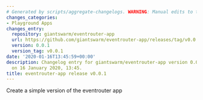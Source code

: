 ```yaml
---
# Generated by scripts/aggregate-changelogs. WARNING: Manual edits to this files will be overwritten.
changes_categories:
- Playground Apps
changes_entry:
  repository: giantswarm/eventrouter-app
  url: https://github.com/giantswarm/eventrouter-app/releases/tag/v0.0.1
  version: 0.0.1
  version_tag: v0.0.1
date: '2020-01-16T13:45:59+00:00'
description: Changelog entry for giantswarm/eventrouter-app version 0.0.1, published
  on 16 January 2020, 13:45.
title: eventrouter-app release v0.0.1
---
```


Create a simple version of the eventrouter app
